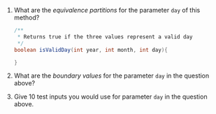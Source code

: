<panel header="{{ icon_Q }} Design test cases for the `day` parameter">
<question>

1. What are the _equivalence partitions_ for the parameter `day` of this method?
   ```java
   /**
    * Returns true if the three values represent a valid day
    */
   boolean isValidDay(int year, int month, int day){
   
   } 
   ```
1. What are the _boundary values_ for the parameter `day` in the question above?

1. Give 10 test inputs you would use for parameter `day` in the question above.

</question>
</panel>
